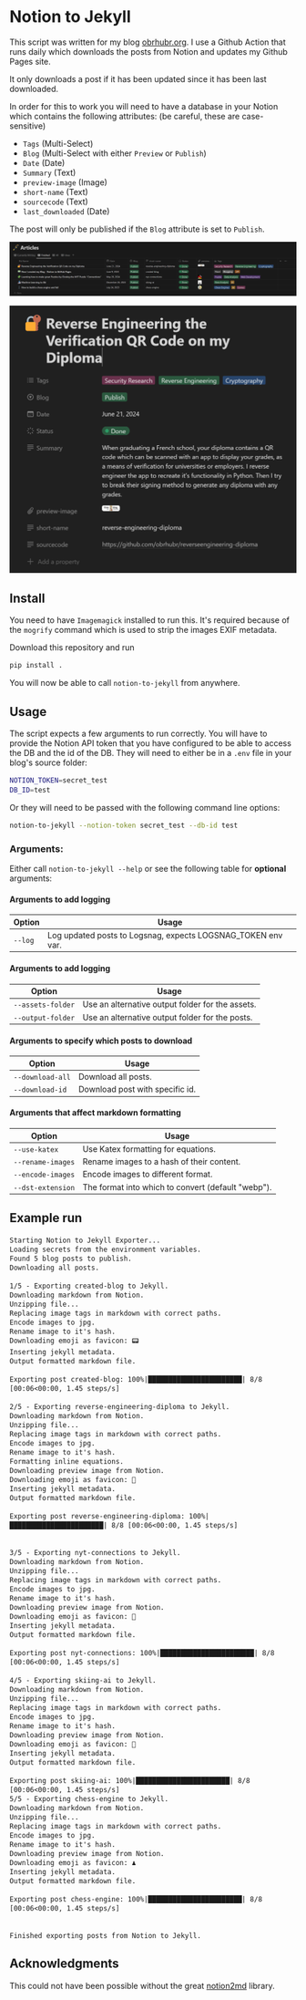 # Notion to Jekyll

This script was written for my blog [obrhubr.org](https://obrhubr.org). I use a Github Action that runs daily which downloads the posts from Notion and updates my Github Pages site.

It only downloads a post if it has been updated since it has been last downloaded.

In order for this to work you will need to have a database in your Notion which contains the following attributes: (be careful, these are case-sensitive)
 - `Tags` (Multi-Select)
 - `Blog` (Multi-Select with either `Preview` or `Publish`)
 - `Date` (Date)
 - `Summary` (Text)
 - `preview-image` (Image)
 - `short-name` (Text)
 - `sourcecode` (Text)
 - `last_downloaded` (Date)

The post will only be published if the `Blog` attribute is set to `Publish`.

![Notion Database containing the articles](.github/images/db.png)

![Post and all properties](.github/images/properties.png)

## Install

You need to have `Imagemagick` installed to run this. It's required because of the `mogrify` command which is used to strip the images EXIF metadata.

Download this repository and run

```bash
pip install .
```

You will now be able to call `notion-to-jekyll` from anywhere.

## Usage

The script expects a few arguments to run correctly.
You will have to provide the Notion API token that you have configured to be able to access the DB and the id of the DB. They will need to either be in a `.env` file in your blog's source folder:

```bash
NOTION_TOKEN=secret_test
DB_ID=test
```

Or they will need to be passed with the following command line options:

```bash
notion-to-jekyll --notion-token secret_test --db-id test
```

### Arguments:

Either call `notion-to-jekyll --help` or see the following table for **optional** arguments:

#### Arguments to add logging
| Option | Usage |
|-	|-	|
| `--log`	| Log updated posts to Logsnag, expects LOGSNAG_TOKEN env var.	|

#### Arguments to add logging
| Option | Usage |
|-	|-	|
| `--assets-folder`	| Use an alternative output folder for the assets.	|
| `--output-folder`	| Use an alternative output folder for the posts. |

#### Arguments to specify which posts to download

| Option | Usage |
|-	|-	|
| `--download-all` | Download all posts.	|
| `--download-id` | Download post with specific id.	|

#### Arguments that affect markdown formatting

| Option | Usage |
|-	|-	|
| `--use-katex`	| Use Katex formatting for equations.	|
| `--rename-images`	| Rename images to a hash of their content.	|
| `--encode-images`	| Encode images to different format.	|
| `--dst-extension`	| The format into which to convert (default "webp").	|

## Example run

```
Starting Notion to Jekyll Exporter...
Loading secrets from the environment variables.
Found 5 blog posts to publish.
Downloading all posts.

1/5 - Exporting created-blog to Jekyll.
Downloading markdown from Notion.
Unzipping file...
Replacing image tags in markdown with correct paths.
Encode images to jpg.
Rename image to it's hash.
Downloading emoji as favicon: 📟
Inserting jekyll metadata.
Output formatted markdown file.

Exporting post created-blog: 100%|███████████████████████| 8/8 [00:06<00:00, 1.45 steps/s]

2/5 - Exporting reverse-engineering-diploma to Jekyll.
Downloading markdown from Notion.
Unzipping file...
Replacing image tags in markdown with correct paths.
Encode images to jpg.
Rename image to it's hash.
Formatting inline equations.
Downloading preview image from Notion.
Downloading emoji as favicon: 🔐
Inserting jekyll metadata.
Output formatted markdown file.

Exporting post reverse-engineering-diploma: 100%|███████████████████████| 8/8 [00:06<00:00, 1.45 steps/s]


3/5 - Exporting nyt-connections to Jekyll.
Downloading markdown from Notion.
Unzipping file...
Replacing image tags in markdown with correct paths.
Encode images to jpg.
Rename image to it's hash.
Downloading preview image from Notion.
Downloading emoji as favicon: 🧩
Inserting jekyll metadata.
Output formatted markdown file.

Exporting post nyt-connections: 100%|███████████████████████| 8/8 [00:06<00:00, 1.45 steps/s]

4/5 - Exporting skiing-ai to Jekyll.
Downloading markdown from Notion.
Unzipping file...
Replacing image tags in markdown with correct paths.
Encode images to jpg.
Rename image to it's hash.
Downloading preview image from Notion.
Downloading emoji as favicon: 🎿
Inserting jekyll metadata.
Output formatted markdown file.

Exporting post skiing-ai: 100%|███████████████████████| 8/8 [00:06<00:00, 1.45 steps/s]                                               
5/5 - Exporting chess-engine to Jekyll.
Downloading markdown from Notion.
Unzipping file...
Replacing image tags in markdown with correct paths.
Encode images to jpg.
Rename image to it's hash.
Downloading preview image from Notion.
Downloading emoji as favicon: ♟
Inserting jekyll metadata.
Output formatted markdown file.

Exporting post chess-engine: 100%|███████████████████████| 8/8 [00:06<00:00, 1.45 steps/s]


Finished exporting posts from Notion to Jekyll.
```

## Acknowledgments

This could not have been possible without the great [notion2md](https://github.com/echo724/notion2md) library.